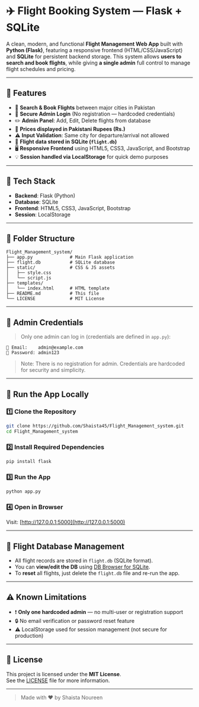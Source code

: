 
# ✈️ Flight Booking System — Flask + SQLite

A clean, modern, and functional **Flight Management Web App** built with **Python (Flask)**, featuring a responsive frontend (HTML/CSS/JavaScript) and **SQLite** for persistent backend storage. This system allows **users to search and book flights**, while giving **a single admin** full control to manage flight schedules and pricing.

---

## 🌟 Features

- 🛫 **Search & Book Flights** between major cities in Pakistan  
- 🔐 **Secure Admin Login** (No registration — hardcoded credentials)  
- ✏️ **Admin Panel**: Add, Edit, Delete flights from database  
- 💸 **Prices displayed in Pakistani Rupees (Rs.)**  
- ⚠️ **Input Validation**: Same city for departure/arrival not allowed  
- 💾 **Flight data stored in SQLite (`flight.db`)**  
- 🖥 **Responsive Frontend** using HTML5, CSS3, JavaScript, and Bootstrap  
- 💡 **Session handled via LocalStorage** for quick demo purposes  

---

## 🧰 Tech Stack

- **Backend**: Flask (Python)
- **Database**: SQLite
- **Frontend**: HTML5, CSS3, JavaScript, Bootstrap
- **Session**: LocalStorage

---

## 📁 Folder Structure

```
Flight_Management_system/
├── app.py              # Main Flask application
├── flight.db           # SQLite database
├── static/             # CSS & JS assets
│   ├── style.css
│   └── script.js
├── templates/
│   └── index.html      # HTML template
├── README.md           # This file
└── LICENSE             # MIT License
```

---

## 🔐 Admin Credentials

> Only one admin can log in (credentials are defined in `app.py`):

```
📧 Email:    admin@example.com 
🔑 Password: admin123  
```

> Note: There is no registration for admin. Credentials are hardcoded for security and simplicity.

---

## 🚀 Run the App Locally

### 1️⃣ Clone the Repository

```bash
git clone https://github.com/Shaista45/Flight_Management_system.git
cd Flight_Management_system
```

### 2️⃣ Install Required Dependencies

```bash
pip install flask
```

### 3️⃣ Run the App

```bash
python app.py
```

### 4️⃣ Open in Browser

Visit: [http://127.0.0.1:5000](http://127.0.0.1:5000)

---

## 🧹 Flight Database Management

- All flight records are stored in `flight.db` (SQLite format).
- You can **view/edit the DB** using [DB Browser for SQLite](https://sqlitebrowser.org/).
- To **reset** all flights, just delete the `flight.db` file and re-run the app.

---

## ⚠️ Known Limitations

- ❗ **Only one hardcoded admin** — no multi-user or registration support
- 🔒 No email verification or password reset feature
- ⚠️ LocalStorage used for session management (not secure for production)

---

## 📜 License

This project is licensed under the **MIT License**.  
See the [LICENSE](./LICENSE) file for more information.

---

> Made with ❤️ by Shaista Noureen
